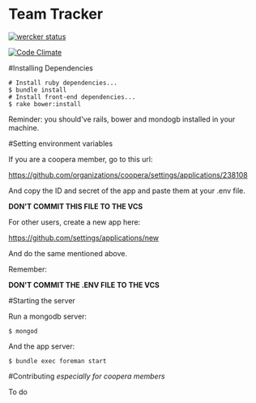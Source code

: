 Team Tracker
==============
[![wercker status](https://app.wercker.com/status/32e748676ee90dc85397f3df20788c4e/m "wercker status")](https://app.wercker.com/project/bykey/32e748676ee90dc85397f3df20788c4e)

[![Code Climate](https://codeclimate.com/github/coopera/teamtracker/badges/gpa.svg)](https://codeclimate.com/github/coopera/teamtracker)

#Installing Dependencies

```shell
# Install ruby dependencies...
$ bundle install
# Install front-end dependencies...
$ rake bower:install
```

Reminder: you should've rails, bower and mondogb installed in your machine.

#Setting environment variables

If you are a coopera member, go to this url:

https://github.com/organizations/coopera/settings/applications/238108

And copy the ID and secret of the app and paste them at your .env file.

**DON'T COMMIT THIS FILE TO THE VCS**

For other users, create a new app here:

https://github.com/settings/applications/new

And do the same mentioned above.

Remember:

**DON'T COMMIT THE .ENV FILE TO THE VCS**

#Starting the server

Run a mongodb server:

```shell
$ mongod
```
And the app server:

```shell
$ bundle exec foreman start
```

#Contributing
_especially for coopera members_

To do

<!-- This app listen for events in Github and Slack, so your development server should be accessible through the internet to allow these services to authenticate a user (aka get an access token). Although this is hard with Github, because it needs to send a POST to a url in your machine, Slack makes it very easy with WebSockets. Fortunately, Github allows us to generate a access token in its dashboard. Finally, to contribute and execute this app locally, you need:

1. To generate a access token with at least a admin:repo_hook scope. (See https://help.github.com/articles/creating-an-access-token-for-command-line-use/)
2. To save this token in a environment variable called GH_TT_DEV_TOKEN. You can use your .env. If so **DON'T COMMIT THIS FILE TO THE VCS** as it's a open source project, and people may steal your token and do bad things to your github account.

The magic happens at https://github.com/coopera/teamtracker/blob/master/app/controllers/login_controller.rb#L8-L11. -->
